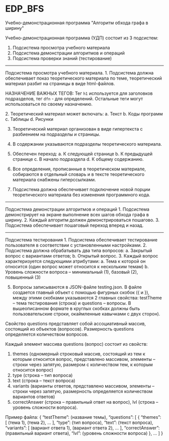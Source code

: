 # EDP_BFS
Учебно-демонстрационная программа "Алгоритм обхода графа в ширину"

Учебно-демонстрационная программа (УДП) состоит из 3 подсистем:
1. Подсистема просмотра учебного материала
2. Подсистема демонстрации алгоритмов и операций
3. Подсистема проверки знаний (тестирование)
<hr>
Подсистема просмотра учебного материала.
1. Подсистема должна обеспечивает показ теоретического материала по теме, теоретический материал разбит на страницы в виде html-файлов.

<p>НАЗНАЧЕНИЕ ВАЖНЫХ ТЕГОВ: Тег <code>h1</code> используется для заголовков подразделов, тег <code>dfn</code> - для определений.
Остальные теги могут использоваться по своему назначению.</p>

<p>2. Теоретический материал может включать:
a. Текст
b. Коды программ
c. Таблицы
d. Рисунки
</p>

3. Теоретический материал  организован в виде гипертекста с разбиением на
подразделы и страницы.

4. В содержании указываются подразделы теоретического материала.
5. Обеспечен переход:
  a. К следующей странице
  b. К предыдущей странице
  c. В начало подраздела
  d. К общему содержанию.

6. Все определения, прописанные в теоретическом материале, собираются в
отдельный словарь и в тексте теоретического материала снабжены гиперссылками.

7. Подсистема должна обеспечивает подключение новой порции теоретического материала
без изменения программного кода.
<hr>
Подсистема демонстрации алгоритмов и операций
1. Подсистема демонстрирует на экране выполнение всех шагов обхода графа в ширину.
2. Каждый алгоритм должен демонстрироваться пошагово.
3. Подсистема обеспечивает пошаговый переход вперед и назад. 
<hr>
Подсистема тестирования
1. Подсистема обеспечивает тестирование пользователя в соответствии с
установленными настройками.
2. Подсистема должна обрабатывать два типа вопросов:
a. Закрытый вопрос с вариантами ответов;
b. Открытый вопрос.
3. Каждый вопрос характеризуется следующими атрибутами:
a. Тема к которой он относится (один вопрос может относится к нескольким темам)
b. Уровень сложности вопроса – минимальный (1), базовый (2), повышенный (3)

5. Вопросы записываются в JSON-файле testing.json.
В файле создается главный объект с помощью фигурных скобок ({ и }), между этими скобками указываются 2 главных свойства: 
  testTheme – тема тестирования (строка) и questions – вопросы. 
В вышеописанном формате в круглых скобках должны быть пользовательские строки, окаймленные кавычками с двух сторон). 

Свойство questions представляет собой ассоциативный массив, состоящий из объектов (вопросов). Размерность questions определяется количеством вопросов. 

Каждый элемент массива questions (вопрос) состоит из свойств: 
1) themes (одномерный строковый массив, состоящий из тем к которым относится вопрос, представлено массивом, 
элементы – строки через запятую, размером с количеством тем, к которым относится вопрос)
2) type (строка – тип вопроса) 
3) text (строка – текст вопроса)
4) variants (варианты ответов, представлено массивом, элементы – строки через запятую, 
размерность определяется количеством вариантов ответов)
5) correctAnswer (строка – правильный ответ на вопрос), lvl (строка – уровень сложности вопроса).

Пример файла:
{
	“testTheme”: (название темы),
	“questions”:
	[
		{
			“themes”:
			[
				(тема 1), 
        (тема 2), 
        ...
			],
			“type”: (тип вопроса),
			“text”: (текст вопроса),
			“variants”:
			[
				(вариант ответа 1), 
        (вариант ответа 2), 
        ...
			],
			“correctAnswer”: (правильный вариант ответа),
			“lvl”: (уровень сложности вопроса)
		},
		...
	]
}

